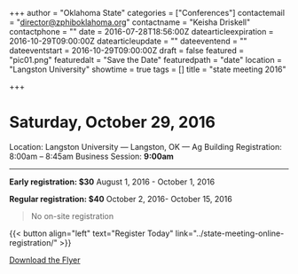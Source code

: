 +++
author = "Oklahoma State"
categories = ["Conferences"]
contactemail = "director@zphiboklahoma.org"
contactname = "Keisha Driskell"
contactphone = ""
date = 2016-07-28T18:56:00Z
datearticleexpiration = 2016-10-29T09:00:00Z
datearticleupdate = ""
dateeventend = ""
dateeventstart = 2016-10-29T09:00:00Z
draft = false
featured = "pic01.png"
featuredalt = "Save the Date"
featuredpath = "date"
location = "Langston University"
showtime = true
tags = []
title = "state meeting 2016"

+++
# Saturday, October 29, 2016


Location: Langston University — Langston, OK — Ag Building 
Registration: 8:00am – 8:45am
Business Session: **9:00am**


-----


**Early registration: $30**
August 1, 2016 - October 1, 2016

**Regular registration: $40**
October 2, 2016- October 15, 2016

<blockquote class="heading">No on-site registration</blockquote>

{{< button align="left" text="Register Today" link="../state-meeting-online-registration/" >}}

[Download the Flyer](/img/2016/06/2016std_full_size.png)